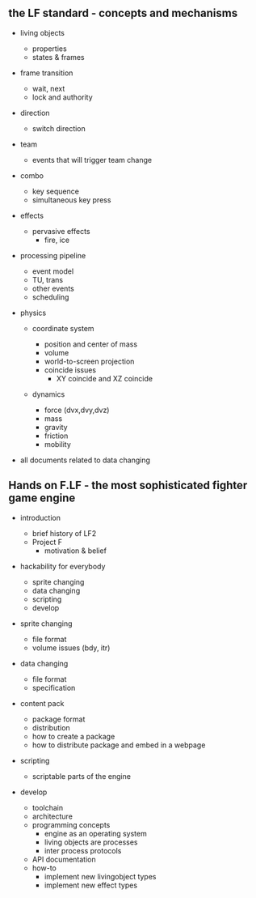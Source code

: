 ## the LF standard - concepts and mechanisms

- living objects
	- properties
	- states & frames

- frame transition
	- wait, next
	- lock and authority

- direction
	- switch direction

- team
	- events that will trigger team change

- combo
	- key sequence
	- simultaneous key press

- effects
	- pervasive effects
		- fire, ice

- processing pipeline
	- event model
	- TU, trans
	- other events
	- scheduling

- physics
	- coordinate system
		- position and center of mass
		- volume
		- world-to-screen projection
		- coincide issues
			- XY coincide and XZ coincide

	- dynamics
		- force (dvx,dvy,dvz)
		- mass
		- gravity
		- friction
		- mobility

- all documents related to data changing

## Hands on F.LF - the most sophisticated fighter game engine

- introduction
	- brief history of LF2
	- Project F
		- motivation & belief

- hackability for everybody
	- sprite changing
	- data changing
	- scripting
	- develop

- sprite changing
	- file format
	- volume issues (bdy, itr)

- data changing
	- file format
	- specification

- content pack
	- package format
	- distribution
	- how to create a package
	- how to distribute package and embed in a webpage

- scripting
	- scriptable parts of the engine

- develop
	- toolchain
	- architecture
	- programming concepts
		- engine as an operating system
		- living objects are processes
		- inter process protocols
	- API documentation
	- how-to
		- implement new livingobject types
		- implement new effect types

